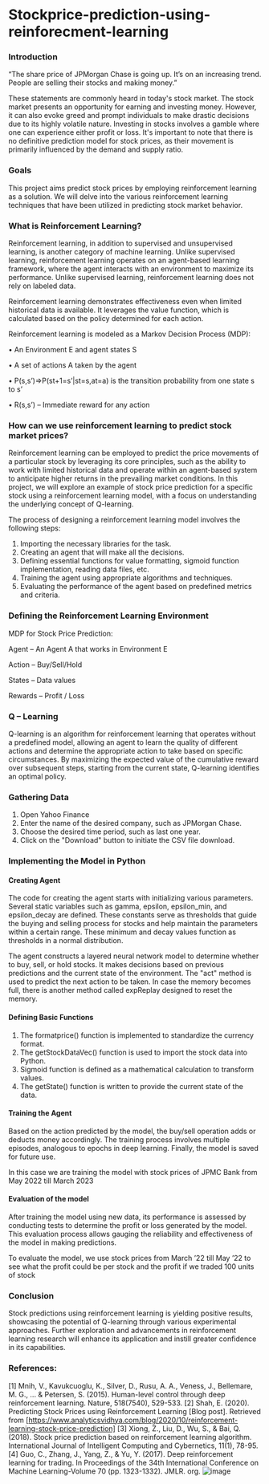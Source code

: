 # Stockprice-prediction-using-reinforecment-learning





### Introduction

“The share price of JPMorgan Chase is going up. It’s on an increasing trend. People are selling their stocks and making money.”

These statements are commonly heard in today's stock market. The stock market presents an opportunity for earning and investing money. However, it can also evoke greed and prompt individuals to make drastic decisions due to its highly volatile nature. Investing in stocks involves a gamble where one can experience either profit or loss. It's important to note that there is no definitive prediction model for stock prices, as their movement is primarily influenced by the demand and supply ratio.

### Goals

This project aims predict stock prices by employing reinforcement learning as a solution. We will delve into the various reinforcement learning techniques that have been utilized in predicting stock market behavior.


### What is Reinforcement Learning?

Reinforcement learning, in addition to supervised and unsupervised learning, is another category of machine learning. Unlike supervised learning, reinforcement learning operates on an agent-based learning framework, where the agent interacts with an environment to maximize its performance. Unlike supervised learning, reinforcement learning does not rely on labeled data.

Reinforcement learning demonstrates effectiveness even when limited historical data is available. It leverages the value function, which is calculated based on the policy determined for each action.
	
Reinforcement learning is modeled as a Markov Decision Process (MDP):

•	An Environment E and agent states S

•	A set of actions A taken by the agent

•	P(s,s’)=>P(st+1=s’|st=s,at=a) is the transition probability from one state s to s’

•	R(s,s’) – Immediate reward for any action




### How can we use reinforcement learning to predict stock market prices? 

Reinforcement learning can be employed to predict the price movements of a particular stock by leveraging its core principles, such as the ability to work with limited historical data and operate within an agent-based system to anticipate higher returns in the prevailing market conditions. In this project, we will explore an example of stock price prediction for a specific stock using a reinforcement learning model, with a focus on understanding the underlying concept of Q-learning.


The process of designing a reinforcement learning model involves the following steps:

1.	Importing the necessary libraries for the task.
3.	Creating an agent that will make all the decisions.
4.	Defining essential functions for value formatting, sigmoid function implementation, reading data files, etc.
5.	Training the agent using appropriate algorithms and techniques.
6.	Evaluating the performance of the agent based on predefined metrics and criteria.



### Defining the Reinforcement Learning Environment

MDP for Stock Price Prediction:

Agent – An Agent A that works in Environment E

Action – Buy/Sell/Hold

States – Data values

Rewards – Profit / Loss



### Q – Learning

Q-learning is an algorithm for reinforcement learning that operates without a predefined model, allowing an agent to learn the quality of different actions and determine the appropriate action to take based on specific circumstances. By maximizing the expected value of the cumulative reward over subsequent steps, starting from the current state, Q-learning identifies an optimal policy.


### Gathering Data

1.	Open Yahoo Finance 
2.	Enter the name of the desired company, such as JPMorgan Chase.
3.	Choose the desired time period, such as last one year.
4.	Click on the "Download" button to initiate the CSV file download.



 






### Implementing the Model in Python



#### Creating Agent

The code for creating the agent starts with initializing various parameters. Several static variables such as gamma, epsilon, epsilon_min, and epsilon_decay are defined. These constants serve as thresholds that guide the buying and selling process for stocks and help maintain the parameters within a certain range. These minimum and decay values function as thresholds in a normal distribution.

The agent constructs a layered neural network model to determine whether to buy, sell, or hold stocks. It makes decisions based on previous predictions and the current state of the environment. The "act" method is used to predict the next action to be taken. In case the memory becomes full, there is another method called expReplay designed to reset the memory.

 

#### Defining Basic Functions

1.	The formatprice() function is implemented to standardize the currency format.
2.	The getStockDataVec() function is used to import the stock data into Python.
3.	Sigmoid function is defined as a mathematical calculation to transform values.
4.	The getState() function is written to provide the current state of the data.


#### Training the Agent

Based on the action predicted by the model, the buy/sell operation adds or deducts money accordingly. The training process involves multiple episodes, analogous to epochs in deep learning. Finally, the model is saved for future use.

In this case we are training the model with stock prices of JPMC Bank from May 2022 till March 2023




#### Evaluation of the model

After training the model using new data, its performance is assessed by conducting tests to determine the profit or loss generated by the model. This evaluation process allows gauging the reliability and effectiveness of the model in making predictions. 

To evaluate the model, we use stock prices from March ’22 till May ’22 to see what the profit could be per stock and the profit if we traded 100 units of stock 

 

### Conclusion
Stock predictions using reinforcement learning is yielding positive results, showcasing the potential of Q-learning through various experimental approaches. Further exploration and advancements in reinforcement learning research will enhance its application and instill greater confidence in its capabilities.





### References: 
[1] Mnih, V., Kavukcuoglu, K., Silver, D., Rusu, A. A., Veness, J., Bellemare, M. G., ... & Petersen, S. (2015). Human-level control through deep reinforcement learning. Nature, 518(7540), 529-533.
[2] Shah, E. (2020). Predicting Stock Prices using Reinforcement Learning [Blog post]. Retrieved from [https://www.analyticsvidhya.com/blog/2020/10/reinforcement-learning-stock-price-prediction]
[3] Xiong, Z., Liu, D., Wu, S., & Bai, Q. (2018). Stock price prediction based on reinforcement learning algorithm. International Journal of Intelligent Computing and Cybernetics, 11(1), 78-95. [4] Guo, C., Zhang, J., Yang, Z., & Yu, Y. (2017). Deep reinforcement learning for trading. In Proceedings of the 34th International Conference on Machine Learning-Volume 70 (pp. 1323-1332). JMLR. org.
![image](https://user-images.githubusercontent.com/124342508/236711580-b086d11b-439d-449f-bf7b-9e1b3f346dbb.png)
